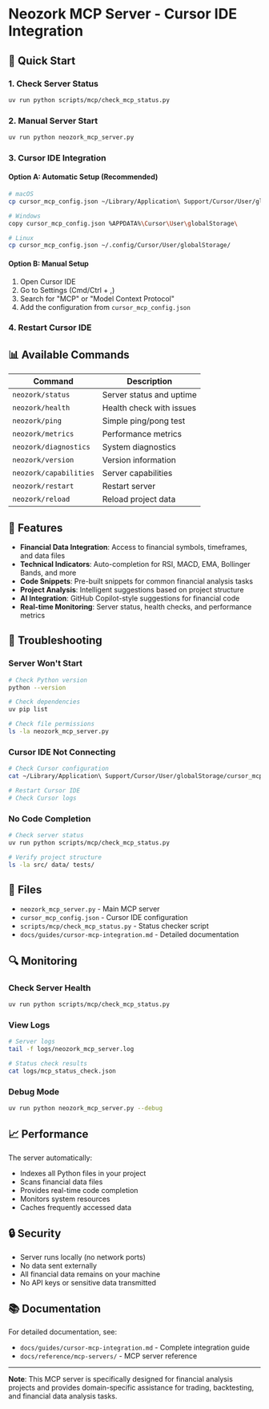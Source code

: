 # Neozork MCP Server - Cursor IDE Integration

## 🚀 Quick Start

### 1. Check Server Status
```bash
uv run python scripts/mcp/check_mcp_status.py
```

### 2. Manual Server Start
```bash
uv run python neozork_mcp_server.py
```

### 3. Cursor IDE Integration

#### Option A: Automatic Setup (Recommended)
```bash
# macOS
cp cursor_mcp_config.json ~/Library/Application\ Support/Cursor/User/globalStorage/

# Windows  
copy cursor_mcp_config.json %APPDATA%\Cursor\User\globalStorage\

# Linux
cp cursor_mcp_config.json ~/.config/Cursor/User/globalStorage/
```

#### Option B: Manual Setup
1. Open Cursor IDE
2. Go to Settings (Cmd/Ctrl + ,)
3. Search for "MCP" or "Model Context Protocol"
4. Add the configuration from `cursor_mcp_config.json`

### 4. Restart Cursor IDE

## 📊 Available Commands

| Command | Description |
|---------|-------------|
| `neozork/status` | Server status and uptime |
| `neozork/health` | Health check with issues |
| `neozork/ping` | Simple ping/pong test |
| `neozork/metrics` | Performance metrics |
| `neozork/diagnostics` | System diagnostics |
| `neozork/version` | Version information |
| `neozork/capabilities` | Server capabilities |
| `neozork/restart` | Restart server |
| `neozork/reload` | Reload project data |

## 🎯 Features

- **Financial Data Integration**: Access to financial symbols, timeframes, and data files
- **Technical Indicators**: Auto-completion for RSI, MACD, EMA, Bollinger Bands, and more
- **Code Snippets**: Pre-built snippets for common financial analysis tasks
- **Project Analysis**: Intelligent suggestions based on project structure
- **AI Integration**: GitHub Copilot-style suggestions for financial code
- **Real-time Monitoring**: Server status, health checks, and performance metrics

## 🔧 Troubleshooting

### Server Won't Start
```bash
# Check Python version
python --version

# Check dependencies
uv pip list

# Check file permissions
ls -la neozork_mcp_server.py
```

### Cursor IDE Not Connecting
```bash
# Check Cursor configuration
cat ~/Library/Application\ Support/Cursor/User/globalStorage/cursor_mcp_config.json

# Restart Cursor IDE
# Check Cursor logs
```

### No Code Completion
```bash
# Check server status
uv run python scripts/mcp/check_mcp_status.py

# Verify project structure
ls -la src/ data/ tests/
```

## 📁 Files

- `neozork_mcp_server.py` - Main MCP server
- `cursor_mcp_config.json` - Cursor IDE configuration
- `scripts/mcp/check_mcp_status.py` - Status checker script
- `docs/guides/cursor-mcp-integration.md` - Detailed documentation

## 🔍 Monitoring

### Check Server Health
```bash
uv run python scripts/mcp/check_mcp_status.py
```

### View Logs
```bash
# Server logs
tail -f logs/neozork_mcp_server.log

# Status check results
cat logs/mcp_status_check.json
```

### Debug Mode
```bash
uv run python neozork_mcp_server.py --debug
```

## 📈 Performance

The server automatically:
- Indexes all Python files in your project
- Scans financial data files
- Provides real-time code completion
- Monitors system resources
- Caches frequently accessed data

## 🔒 Security

- Server runs locally (no network ports)
- No data sent externally
- All financial data remains on your machine
- No API keys or sensitive data transmitted

## 📚 Documentation

For detailed documentation, see:
- `docs/guides/cursor-mcp-integration.md` - Complete integration guide
- `docs/reference/mcp-servers/` - MCP server reference

---

**Note**: This MCP server is specifically designed for financial analysis projects and provides domain-specific assistance for trading, backtesting, and financial data analysis tasks. 